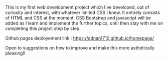 This is my first web development project which I've developed, out of curiosity and interest, with whatever limited CSS I knew.
It entirely consists of HTML and CSS at the moment, CSS Bootstrap and javascript will be added as I learn and implement the further topics, until then stay with me on completing this project step by step.

Github pages deployement link : https://adnan1710.github.io/homepage/

Open to suggestions on how to improve and make this more asthetically pleasing!!